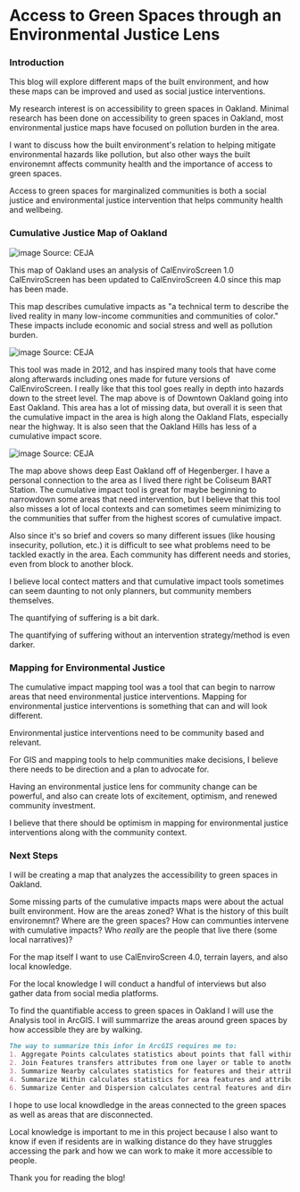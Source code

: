 # Access to Green Spaces through an Environmental Justice Lens

### Introduction

This blog will explore different maps of the built environment, and how these maps can be improved and used as social justice interventions.

My research interest is on accessibility to green spaces in Oakland. Minimal research has been done on accessibility to green spaces in Oakland, most environmental justice maps have focused on pollution burden in the area. 

I want to discuss how the built environment's relation to helping mitigate environmental hazards like pollution, but also other ways the built environemnt affects community health and the importance of access to green spaces.

Access to green spaces for marginalized communities is both a social justice and environmental justice intervention that helps community health and wellbeing.

### Cumulative Justice Map of Oakland

![image](https://user-images.githubusercontent.com/89550308/174424487-4b0580cf-8cee-4e20-ad84-f6c3e52bc004.png)
Source: CEJA

This map of Oakland uses an analysis of CalEnviroScreen 1.0
CalEnviroScreen has been updated to CalEnviroScreen 4.0 since this map has been made.

This map describes cumulative impacts as "a technical term to describe the lived reality in many low-income communities and communities of color." These impacts include economic and social stress and well as pollution burden.

![image](https://user-images.githubusercontent.com/89550308/174424459-0616bbfa-b0e2-4c21-9069-dc42f8972d7d.png)
Source: CEJA

This tool was made in 2012, and has inspired many tools that have come along afterwards including ones made for future versions of CalEnviroScreen.
I really like that this tool goes really in depth into hazards down to the street level. The map above is of Downtown Oakland going into East Oakland. This area has a lot of missing data, but overall it is seen that the cumulative impact in the area is high along the Oakland Flats, especially near the highway. It is also seen that the Oakland Hills has less of a cumulative impact score.


![image](https://user-images.githubusercontent.com/89550308/174424613-12947729-9a2b-4502-8896-1e0168c7ebcf.png)
Source: CEJA

The map above shows deep East Oakland off of Hegenberger. I have a personal connection to the area as I lived there right be Coliseum BART Station. The cumulative impact tool is great for maybe beginning to narrowdown some areas that need intervention, but I believe that this tool also misses a lot of local contexts and can sometimes seem minimizing to the communities that suffer from the highest scores of cumulative impact.

Also since it's so brief and covers so many different issues (like housing insecurity, pollution, etc.) it is difficult to see what problems need to be tackled exactly in the area. Each community has different needs and stories, even from block to another block.

I believe local contect matters and that cumulative impact tools sometimes can seem daunting to not only planners, but community members themselves.

The quantifying of suffering is a bit dark. 

The quantifying of suffering without an intervention strategy/method is even darker.

### Mapping for Environmental Justice

The cumulative impact mapping tool was a tool that can begin to narrow areas that need environmental justice interventions. Mapping for environmental justice interventions is something that can and will look different.

Environmental justice interventions need to be community based and relevant.

For GIS and mapping tools to help communities make decisions, I believe there needs to be direction and a plan to advocate for. 

Having an environmental justice lens for community change can be powerful, and also can create lots of excitement, optimism, and renewed community investment.

I believe that there should be optimism in mapping for environmental justice interventions along with the community context.

### Next Steps

I will be creating a map that analyzes the accessibility to green spaces in Oakland.

Some missing parts of the cumulative impacts maps were about the actual built environment. How are the areas zoned? What is the history of this built environemnt? Where are the green spaces? How can communties intervene with cumulative impacts? Who _really_ are the people that live there (some local narratives)?

For the map itself I want to use CalEnviroScreen 4.0, terrain layers, and also local knowledge. 

For the local knowledge I will conduct a handful of interviews but also gather data from social media platforms.

To find the quantifiable access to green spaces in Oakland I will use the Analysis tool in ArcGIS. I will summarrize the areas around green spaces by how accessible they are by walking. 

```markdown
The way to summarize this infor in ArcGIS requires me to: 
1. Aggregate Points calculates statistics about points that fall within specified areas.
2. Join Features transfers attributes from one layer or table to another based on spatial and attribute relationships.
3. Summarize Nearby calculates statistics for features and their attributes that are within a specified distance.
4. Summarize Within calculates statistics for area features and attributes that overlap each other.
6. Summarize Center and Dispersion calculates central features and directional distributions.
```
I hope to use local knowdledge in the areas connected to the green spaces as well as areas that are disconnected. 

Local knowledge is important to me in this project because I also want to know if even if residents are in walking distance do they have struggles accessing the park and how we can work to make it more accessible to people.

Thank you for reading the blog!
